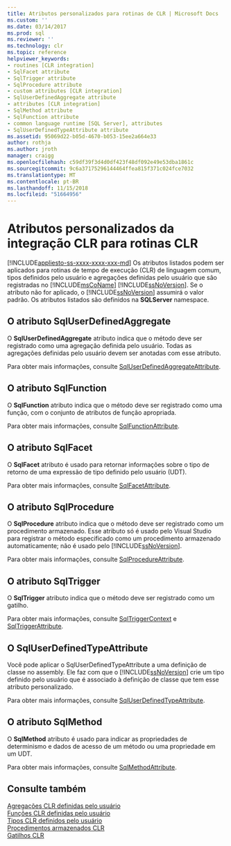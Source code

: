 ```yaml
---
title: Atributos personalizados para rotinas de CLR | Microsoft Docs
ms.custom: ''
ms.date: 03/14/2017
ms.prod: sql
ms.reviewer: ''
ms.technology: clr
ms.topic: reference
helpviewer_keywords:
- routines [CLR integration]
- SqlFacet attribute
- SqlTrigger attribute
- SqlProcedure attribute
- custom attributes [CLR integration]
- SqlUserDefinedAggregate attribute
- attributes [CLR integration]
- SqlMethod attribute
- SqlFunction attribute
- common language runtime [SQL Server], attributes
- SqlUserDefinedTypeAttribute attribute
ms.assetid: 95069d22-b05d-4670-b053-15ee2a664e33
author: rothja
ms.author: jroth
manager: craigg
ms.openlocfilehash: c59df39f3d4d0df423f48df092e49e53dba1861c
ms.sourcegitcommit: 9c6a37175296144464ffea815f371c024fce7032
ms.translationtype: MT
ms.contentlocale: pt-BR
ms.lasthandoff: 11/15/2018
ms.locfileid: "51664956"
---
```

# <a name="clr-integration-custom-attributes-for-clr-routines"></a>Atributos personalizados da integração CLR para rotinas CLR
[!INCLUDE[appliesto-ss-xxxx-xxxx-xxx-md](../../../includes/appliesto-ss-xxxx-xxxx-xxx-md.md)]
  Os atributos listados podem ser aplicados para rotinas de tempo de execução (CLR) de linguagem comum, tipos definidos pelo usuário e agregações definidas pelo usuário que são registradas no [!INCLUDE[msCoName](../../../includes/msconame-md.md)] [!INCLUDE[ssNoVersion](../../../includes/ssnoversion-md.md)]. Se o atributo não for aplicado, o [!INCLUDE[ssNoVersion](../../../includes/ssnoversion-md.md)] assumirá o valor padrão. Os atributos listados são definidos na **SQLServer** namespace.  
  
## <a name="the-sqluserdefinedaggregate-attribute"></a>O atributo SqlUserDefinedAggregate  
 O **SqlUserDefinedAggregate** atributo indica que o método deve ser registrado como uma agregação definida pelo usuário. Todas as agregações definidas pelo usuário devem ser anotadas com esse atributo.  
  
 Para obter mais informações, consulte [SqlUserDefinedAggregateAttribute](https://go.microsoft.com/fwlink/?LinkId=124626).  
  
## <a name="the-sqlfunction-attribute"></a>O atributo SqlFunction  
 O **SqlFunction** atributo indica que o método deve ser registrado como uma função, com o conjunto de atributos de função apropriada.  
  
 Para obter mais informações, consulte [SqlFunctionAttribute](https://go.microsoft.com/fwlink/?LinkId=128019).  
  
## <a name="the-sqlfacet-attribute"></a>O atributo SqlFacet  
 O **SqlFacet** atributo é usado para retornar informações sobre o tipo de retorno de uma expressão de tipo definido pelo usuário (UDT).  
  
 Para obter mais informações, consulte [SqlFacetAttribute](https://go.microsoft.com/fwlink/?LinkId=128020).  
  
## <a name="the-sqlprocedure-attribute"></a>O atributo SqlProcedure  
 O **SqlProcedure** atributo indica que o método deve ser registrado como um procedimento armazenado. Esse atributo só é usado pelo Visual Studio para registrar o método especificado como um procedimento armazenado automaticamente; não é usado pelo [!INCLUDE[ssNoVersion](../../../includes/ssnoversion-md.md)].  
  
 Para obter mais informações, consulte [SqlProcedureAttribute](https://go.microsoft.com/fwlink/?LinkId=128021).  
  
## <a name="the-sqltrigger-attribute"></a>O atributo SqlTrigger  
 O **SqlTrigger** atributo indica que o método deve ser registrado como um gatilho.  
  
 Para obter mais informações, consulte [SqlTriggerContext](https://go.microsoft.com/fwlink/?LinkId=128022) e [SqlTriggerAttribute](https://go.microsoft.com/fwlink/?LinkId=203898).  
  
## <a name="the-sqluserdefinedtypeattribute"></a>O SqlUserDefinedTypeAttribute  
 Você pode aplicar o SqlUserDefinedTypeAttribute a uma definição de classe no assembly. Ele faz com que o [!INCLUDE[ssNoVersion](../../../includes/ssnoversion-md.md)] crie um tipo definido pelo usuário que é associado à definição de classe que tem esse atributo personalizado.  
  
 Para obter mais informações, consulte [SqlUserDefinedTypeAttribute](https://go.microsoft.com/fwlink/?LinkId=128024).  
  
## <a name="the-sqlmethod-attribute"></a>O atributo SqlMethod  
 O **SqlMethod** atributo é usado para indicar as propriedades de determinismo e dados de acesso de um método ou uma propriedade em um UDT.  
  
 Para obter mais informações, consulte [SqlMethodAttribute](https://go.microsoft.com/fwlink/?LinkId=128025).  
  
## <a name="see-also"></a>Consulte também  
 [Agregações CLR definidas pelo usuário](../../../relational-databases/clr-integration-database-objects-user-defined-functions/clr-user-defined-aggregates.md)   
 [Funções CLR definidas pelo usuário](../../../relational-databases/clr-integration-database-objects-user-defined-functions/clr-user-defined-functions.md)   
 [Tipos CLR definidos pelo usuário](../../../relational-databases/clr-integration-database-objects-user-defined-types/clr-user-defined-types.md)   
 [Procedimentos armazenados CLR](https://msdn.microsoft.com/library/bbdd51b2-a9b4-4916-ba6f-7957ac6c3f33)   
 [Gatilhos CLR](https://msdn.microsoft.com/library/302a4e4a-3172-42b6-9cc0-4a971ab49c1c)  
  
  
